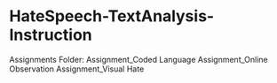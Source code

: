 # HateSpeech-TextAnalysis-Instruction

Assignments Folder:
    Assignment_Coded Language
    Assignment_Online Observation
    Assignment_Visual Hate
